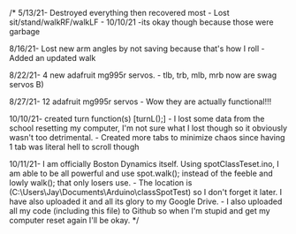 /* 
5/13/21- Destroyed everything then recovered most
       - Lost sit/stand/walkRF/walkLF
       - 10/10/21 -its okay though because those were garbage

8/16/21- Lost new arm angles by not saving because that's how I roll
       - Added an updated walk

8/22/21- 4 new adafruit mg995r servos.
       - tlb, trb, mlb, mrb now are swag servos B)

8/27/21- 12 adafruit mg995r servos
       - Wow they are actually functional!!!

10/10/21- created turn function(s) [turnL();]
        - I lost some data from the school resetting my computer, I'm not sure what I lost though so it obviously wasn't too detrimental.
        - Created more tabs to minimize chaos since having 1 tab was literal hell to scroll though

10/11/21- I am officially Boston Dynamics itself. Using spotClassTeset.ino, I am able to be all powerful and use spot.walk(); instead of the
            feeble and lowly walk(); that only losers use. 
        - The location is (C:\Users\Jay\Documents\Arduino\classSpotTest) so I don't forget it later. I have also uploaded it and all its glory
            to my Google Drive.
        - I also uploaded all my code (including this file) to Github so when I'm stupid and get my computer reset again I'll be okay.
*/
